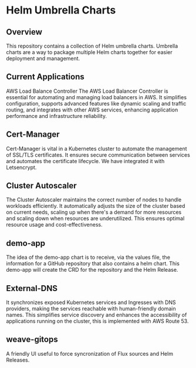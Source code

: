 # Helm Umbrella Charts

## Overview
This repository contains a collection of Helm umbrella charts. Umbrella charts are a way to package multiple Helm charts together for easier deployment and management.

## Current Applications
AWS Load Balance Controller
The AWS Load Balancer Controller is essential for automating and managing load balancers in AWS. It simplifies configuration, supports advanced features like dynamic scaling and traffic routing, and integrates with other AWS services, enhancing application performance and infrastructure reliability.

## Cert-Manager
Cert-Manager is vital in a Kubernetes cluster to automate the management of SSL/TLS certificates. It ensures secure communication between services and automates the certificate lifecycle. We have integrated it with Letsencrypt.

## Cluster Autoscaler
The Cluster Autoscaler maintains the correct number of nodes to handle workloads efficiently. It automatically adjusts the size of the cluster based on current needs, scaling up when there's a demand for more resources and scaling down when resources are underutilized. This ensures optimal resource usage and cost-effectiveness.

## demo-app
The idea of the demo-app chart is to receive, via the values file, the information for a GitHub repository that also contains a helm chart. This demo-app will create the CRD for the repository and the Helm Release.

## External-DNS
It synchronizes exposed Kubernetes services and Ingresses with DNS providers, making the services reachable with human-friendly domain names. This simplifies service discovery and enhances the accessibility of applications running on the cluster, this is implemented with AWS Route 53.

## weave-gitops
A friendly UI useful to force syncronization of Flux sources and Helm Releases.